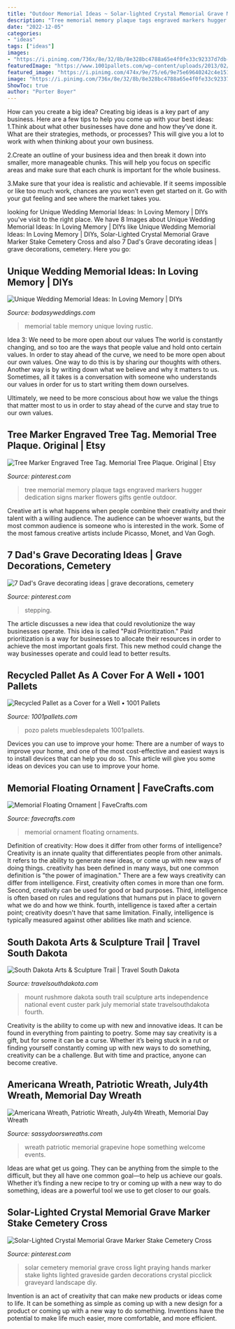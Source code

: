 ```yaml
---
title: "Outdoor Memorial Ideas ~ Solar-lighted Crystal Memorial Grave Marker Stake Cemetery Cross"
description: "Tree memorial memory plaque tags engraved markers hugger dedication signs marker flowers gifts gentle outdoor"
date: "2022-12-05"
categories:
- "ideas"
tags: ["ideas"]
images:
- "https://i.pinimg.com/736x/8e/32/8b/8e328bc4788a65e4f0fe33c92337d7db--praying-hands-grimes.jpg?b=t"
featuredImage: "https://www.1001pallets.com/wp-content/uploads/2013/02/1001pallets.com-recycled-pallet-as-a-cover-for-a-well-768x512.jpg"
featured_image: "https://i.pinimg.com/474x/9e/75/e6/9e75e69640242c4e15141b2751e0db74--grave-decorations-cemetery-flowers.jpg"
image: "https://i.pinimg.com/736x/8e/32/8b/8e328bc4788a65e4f0fe33c92337d7db--praying-hands-grimes.jpg?b=t"
ShowToc: true
author: "Porter Boyer"
---
```



How can you create a big idea?
Creating big ideas is a key part of any business. Here are a few tips to help you come up with your best ideas:
1.Think about what other businesses have done and how they’ve done it. What are their strategies, methods, or processes? This will give you a lot to work with when thinking about your own business.

2.Create an outline of your business idea and then break it down into smaller, more manageable chunks. This will help you focus on specific areas and make sure that each chunk is important for the whole business.

3.Make sure that your idea is realistic and achievable. If it seems impossible or like too much work, chances are you won’t even get started on it. Go with your gut feeling and see where the market takes you.


	

		
looking for Unique Wedding Memorial Ideas: In Loving Memory | DIYs you've visit to the right place. We have 8 Images about Unique Wedding Memorial Ideas: In Loving Memory | DIYs like Unique Wedding Memorial Ideas: In Loving Memory | DIYs, Solar-Lighted Crystal Memorial Grave Marker Stake Cemetery Cross and also 7 Dad&#039;s Grave decorating ideas | grave decorations, cemetery. Here you go:
		
    
## Unique Wedding Memorial Ideas: In Loving Memory | DIYs

<img loading=lazy src="https://bodasyweddings.com/wp-content/uploads/2016/08/wedding-memorial-tables-1.jpg" onerror="this.onerror=null;this.src='https://tse3.mm.bing.net/th?id=OIP.DmdQNsvxhBWdplyw1Lc4lwHaLG&amp;pid=15.1';" alt="Unique Wedding Memorial Ideas: In Loving Memory | DIYs">

_Source: bodasyweddings.com_

>memorial table memory unique loving rustic. 

	

Idea 3: We need to be more open about our values
The world is constantly changing, and so too are the ways that people value and hold onto certain values. In order to stay ahead of the curve, we need to be more open about our own values.
One way to do this is by sharing our thoughts with others. Another way is by writing down what we believe and why it matters to us. Sometimes, all it takes is a conversation with someone who understands our values in order for us to start writing them down ourselves.

Ultimately, we need to be more conscious about how we value the things that matter most to us in order to stay ahead of the curve and stay true to our own values.

    
## Tree Marker Engraved Tree Tag. Memorial Tree Plaque. Original | Etsy

<img loading=lazy src="https://i.pinimg.com/736x/7c/f1/69/7cf169ee86a5d3e86f8b4d4845fbb18f.jpg" onerror="this.onerror=null;this.src='https://tse3.mm.bing.net/th?id=OIP.2getH4FyXat4IoT17bTdJgHaHa&amp;pid=15.1';" alt="Tree Marker Engraved Tree Tag. Memorial Tree Plaque. Original | Etsy">

_Source: pinterest.com_

>tree memorial memory plaque tags engraved markers hugger dedication signs marker flowers gifts gentle outdoor. 

	

Creative art is what happens when people combine their creativity and their talent with a willing audience. The audience can be whoever wants, but the most common audience is someone who is interested in the work. Some of the most famous creative artists include Picasso, Monet, and Van Gogh.

    
## 7 Dad&#039;s Grave Decorating Ideas | Grave Decorations, Cemetery

<img loading=lazy src="https://i.pinimg.com/474x/9e/75/e6/9e75e69640242c4e15141b2751e0db74--grave-decorations-cemetery-flowers.jpg" onerror="this.onerror=null;this.src='https://tse4.mm.bing.net/th?id=OIP.tu1vXKdkFcVDHOQt5kFT2gAAAA&amp;pid=15.1';" alt="7 Dad&#039;s Grave decorating ideas | grave decorations, cemetery">

_Source: pinterest.com_

>stepping. 

	

The article discusses a new idea that could revolutionize the way businesses operate. This idea is called "Paid Prioritization." Paid prioritization is a way for businesses to allocate their resources in order to achieve the most important goals first. This new method could change the way businesses operate and could lead to better results.

    
## Recycled Pallet As A Cover For A Well • 1001 Pallets

<img loading=lazy src="https://www.1001pallets.com/wp-content/uploads/2013/02/1001pallets.com-recycled-pallet-as-a-cover-for-a-well-768x512.jpg" onerror="this.onerror=null;this.src='https://tse4.mm.bing.net/th?id=OIP.M78nJeGIxMDlKjaze8yTRQHaE8&amp;pid=15.1';" alt="Recycled Pallet as a Cover for a Well • 1001 Pallets">

_Source: 1001pallets.com_

>pozo palets mueblesdepalets 1001pallets. 

	

Devices you can use to improve your home:
There are a number of ways to improve your home, and one of the most cost-effective and easiest ways is to install devices that can help you do so. This article will give you some ideas on devices you can use to improve your home.

    
## Memorial Floating Ornament | FaveCrafts.com

<img loading=lazy src="http://irepo.primecp.com/2016/11/307318/Memorial-Floating-Ornament_ExtraLarge1000_ID-1962840.jpg?v=1962840" onerror="this.onerror=null;this.src='https://tse1.mm.bing.net/th?id=OIP.-oNyiFOIhtjqC_8kKCaaCAHaNK&amp;pid=15.1';" alt="Memorial Floating Ornament | FaveCrafts.com">

_Source: favecrafts.com_

>memorial ornament floating ornaments. 

	

Definition of creativity: How does it differ from other forms of intelligence?
Creativity is an innate quality that differentiates people from other animals. It refers to the ability to generate new ideas, or come up with new ways of doing things. creativity has been defined in many ways, but one common definition is "the power of imagination." There are a few ways creativity can differ from intelligence. First, creativity often comes in more than one form. Second, creativity can be used for good or bad purposes. Third, intelligence is often based on rules and regulations that humans put in place to govern what we do and how we think. fourth, intelligence is taxed after a certain point; creativity doesn't have that same limitation. Finally, intelligence is typically measured against other abilities like math and science.

    
## South Dakota Arts &amp; Sculpture Trail | Travel South Dakota

<img loading=lazy src="https://www.travelsouthdakota.com/sites/default/files/styles/hero_l/public/listing_images/event/1273/fourth-of-july-at-mount-rushmore-4729.jpg?h=954b16bc&amp;itok=shCRGfgk" onerror="this.onerror=null;this.src='https://tse2.mm.bing.net/th?id=OIP.OrBzSXBytsDHvHt6Vs6ZKQHaEg&amp;pid=15.1';" alt="South Dakota Arts &amp; Sculpture Trail | Travel South Dakota">

_Source: travelsouthdakota.com_

>mount rushmore dakota south trail sculpture arts independence national event custer park july memorial state travelsouthdakota fourth. 

	

Creativity is the ability to come up with new and innovative ideas. It can be found in everything from painting to poetry. Some may say creativity is a gift, but for some it can be a curse. Whether it’s being stuck in a rut or finding yourself constantly coming up with new ways to do something, creativity can be a challenge. But with time and practice, anyone can become creative.

    
## Americana Wreath, Patriotic Wreath, July4th Wreath, Memorial Day Wreath

<img loading=lazy src="https://i.etsystatic.com/10063501/r/il/555881/2358675987/il_fullxfull.2358675987_ih63.jpg" onerror="this.onerror=null;this.src='https://tse1.mm.bing.net/th?id=OIP.cQNj7DqZdK3nRQr8OUa7HwHaJ4&amp;pid=15.1';" alt="Americana Wreath, Patriotic Wreath, July4th Wreath, Memorial Day Wreath">

_Source: sassydoorswreaths.com_

>wreath patriotic memorial grapevine hope something welcome events. 

	

Ideas are what get us going. They can be anything from the simple to the difficult, but they all have one common goal—to help us achieve our goals. Whether it’s finding a new recipe to try or coming up with a new way to do something, ideas are a powerful tool we use to get closer to our goals.

    
## Solar-Lighted Crystal Memorial Grave Marker Stake Cemetery Cross

<img loading=lazy src="https://i.pinimg.com/736x/8e/32/8b/8e328bc4788a65e4f0fe33c92337d7db--praying-hands-grimes.jpg?b=t" onerror="this.onerror=null;this.src='https://tse4.mm.bing.net/th?id=OIP.XkiFsfKUsnwyyaf8y32DAQHaJC&amp;pid=15.1';" alt="Solar-Lighted Crystal Memorial Grave Marker Stake Cemetery Cross">

_Source: pinterest.com_

>solar cemetery memorial grave cross light praying hands marker stake lights lighted graveside garden decorations crystal picclick graveyard landscape diy. 

	

Invention is an act of creativity that can make new products or ideas come to life. It can be something as simple as coming up with a new design for a product or coming up with a new way to do something. Inventions have the potential to make life much easier, more comfortable, and more efficient.

